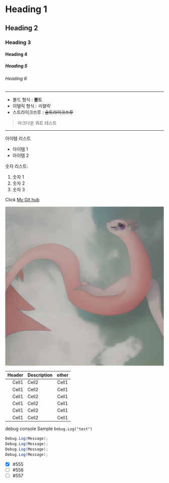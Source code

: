 <!-- Heading -->
# Heading 1
## Heading 2
### Heading 3
#### Heading 4
##### Heading 5
###### Heading 6

<!-- Line -->

---

<!-- Text Attributest -->
 
+ 볼드 형식 : **볼드**
+ 이텔릭 형식 : *이텔릭*
+ 스트라이크쓰루 : ~~슬트라이크쓰루~~

<!-- Quote -->

> 마크다운 쿼트 테스트 

---

<!-- Bullet list -->
아이템 리스트
* 아이템 1
* 아이템 2

<!-- Numbered list -->
숫자 리스트:
1. 숫자 1
2. 숫자 2
3. 숫자 3

<!-- Link -->
Click [My Git hub](https://github.com/shingugitvr000)

<!-- Image -->
![image](https://github.com/nayean/vr_nayean/blob/main/Stable%20Diffusion/00002-1211622289.png?raw=true)

<!-- Table -->
|Header|Description|other|
|--:|:--|:--:|
|Cell1|Cell2|Cell1|
|Cell1|Cell2|Cell1|
|Cell1|Cell2|Cell1|
|Cell1|Cell2|Cell1|
|Cell1|Cell2|Cell1|
|Cell1|Cell2|Cell1|

<!-- Code -->
debug console Sample `Debug.Log("test")`

```C#
Debug.Log(Message);
Debug.Log(Message);
Debug.Log(Message);
Debug.Log(Message);
```
<!-- Git TodoList -->

- [x] #555
- [ ] #556
- [ ] #557